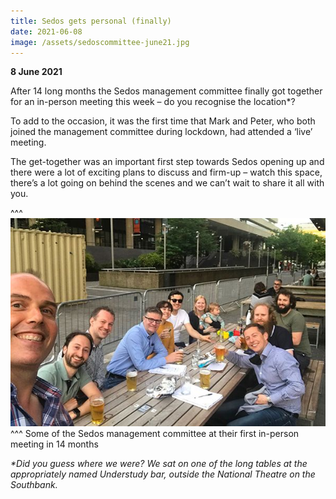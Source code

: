 ```yaml
---
title: Sedos gets personal (finally)
date: 2021-06-08
image: /assets/sedoscommittee-june21.jpg
---
```

**8 June 2021**

After 14 long months the Sedos management committee finally got together for an in-person meeting this week – do you recognise the location*? 

To add to the occasion, it was the first time that Mark and Peter, who both joined the management committee during lockdown, had attended a ‘live’ meeting. 

The get-together was an important first step towards Sedos opening up and there were a lot of exciting plans to discuss and firm-up – watch this space, there’s a lot going on behind the scenes and we can’t wait to share it all with you. 

^^^ ![](/assets/sedoscommittee-june21.jpg)
^^^ Some of the Sedos management committee at their first in-person meeting in 14 months

*\*Did you guess where we were? We sat on one of the long tables at the appropriately named Understudy bar, outside the National Theatre on the Southbank.*